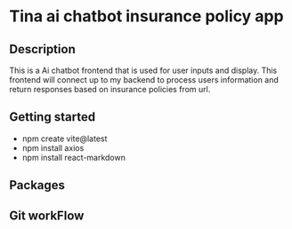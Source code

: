 # Tina ai chatbot insurance policy app

## Description

This is a Ai chatbot frontend that is used for user inputs and display. This frontend will connect up to my backend to process users information and return responses based on insurance policies from url.

## Getting started

- npm create vite@latest
- npm install axios
- npm install react-markdown

## Packages



## Git workFlow

